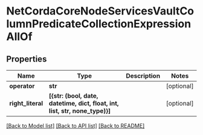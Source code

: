 # NetCordaCoreNodeServicesVaultColumnPredicateCollectionExpressionAllOf

## Properties
Name | Type | Description | Notes
------------ | ------------- | ------------- | -------------
**operator** | **str** |  | [optional] 
**right_literal** | **[{str: (bool, date, datetime, dict, float, int, list, str, none_type)}]** |  | [optional] 

[[Back to Model list]](../README.md#documentation-for-models) [[Back to API list]](../README.md#documentation-for-api-endpoints) [[Back to README]](../README.md)


